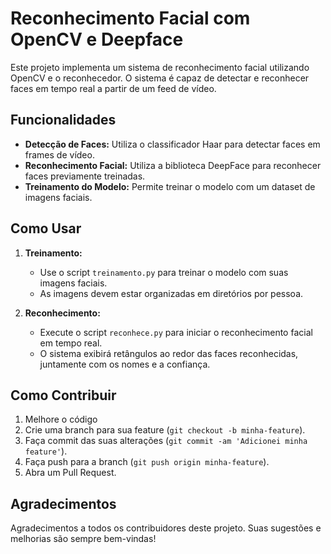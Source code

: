 # Reconhecimento Facial com OpenCV e Deepface

Este projeto implementa um sistema de reconhecimento facial utilizando OpenCV e o reconhecedor. O sistema é capaz de detectar e reconhecer faces em tempo real a partir de um feed de vídeo.

## Funcionalidades

- **Detecção de Faces:** Utiliza o classificador Haar para detectar faces em frames de vídeo.
- **Reconhecimento Facial:** Utiliza a biblioteca DeepFace para reconhecer faces previamente treinadas.
- **Treinamento do Modelo:** Permite treinar o modelo com um dataset de imagens faciais.

## Como Usar

1. **Treinamento:**
   - Use o script `treinamento.py` para treinar o modelo com suas imagens faciais.
   - As imagens devem estar organizadas em diretórios por pessoa.

2. **Reconhecimento:**
   - Execute o script `reconhece.py` para iniciar o reconhecimento facial em tempo real.
   - O sistema exibirá retângulos ao redor das faces reconhecidas, juntamente com os nomes e a confiança.

## Como Contribuir

1. Melhore o código 
2. Crie uma branch para sua feature (`git checkout -b minha-feature`).
3. Faça commit das suas alterações (`git commit -am 'Adicionei minha feature'`).
4. Faça push para a branch (`git push origin minha-feature`).
5. Abra um Pull Request.

## Agradecimentos

Agradecimentos a todos os contribuidores deste projeto. Suas sugestões e melhorias são sempre bem-vindas!
